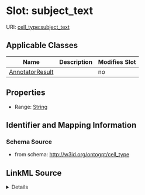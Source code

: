 

# Slot: subject_text

URI: [cell_type:subject_text](http://w3id.org/ontogpt/cell_type/subject_text)



<!-- no inheritance hierarchy -->





## Applicable Classes

| Name | Description | Modifies Slot |
| --- | --- | --- |
| [AnnotatorResult](AnnotatorResult.md) |  |  no  |







## Properties

* Range: [String](String.md)





## Identifier and Mapping Information







### Schema Source


* from schema: http://w3id.org/ontogpt/cell_type




## LinkML Source

<details>
```yaml
name: subject_text
from_schema: http://w3id.org/ontogpt/cell_type
rank: 1000
alias: subject_text
owner: AnnotatorResult
domain_of:
- AnnotatorResult
range: string

```
</details>
